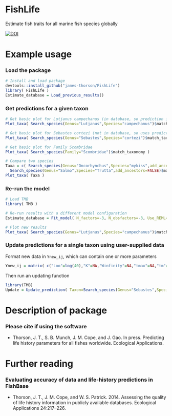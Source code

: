 # FishLife
Estimate fish traits for all marine fish species globally

[![DOI](https://zenodo.org/badge/67250650.svg)](https://zenodo.org/badge/latestdoi/67250650)

# Example usage

### Load the package
```R
# Install and load package
devtools::install_github("james-thorson/FishLife")
library( FishLife )
Estimate_database = Load_previous_results()
```

### Get predictions for a given taxon
```R
# Get basic plot for Lutjanus campechanus (in database, so prediction is informed by species-specific data)
Plot_taxa( Search_species(Genus="Lutjanus",Species="campechanus")$match_taxonomy )

# Get basic plot for Sebastes cortezi (not in database, so uses predictive distribution for genus Sebastes)
Plot_taxa( Search_species(Genus="Sebastes",Species="cortezi")$match_taxonomy )

# Get basic plot for Family Scombridae 
Plot_taxa( Search_species(Family="Scombridae")$match_taxonomy )

# Compare two species
Taxa = c( Search_species(Genus="Oncorhynchus",Species="mykiss",add_ancestors=FALSE)$match_taxonomy,
  Search_species(Genus="Salmo",Species="Trutta",add_ancestors=FALSE)$match_taxonomy )
Plot_taxa( Taxa )

```

### Re-run the model
```R
# Load TMB
library( TMB )

# Re-run results with a different model configuration
Estimate_database = Fit_model( N_factors=-3, N_obsfactors=-3, Use_REML=TRUE)

# Plot new results
Plot_taxa( Search_species(Genus="Lutjanus",Species="campechanus")$match_taxonomy )
```

### Update predictions for a single taxon using user-supplied data

Format new data in `Ynew_ij`, which can contain one or more parameters
```R
Ynew_ij = matrix( c("Loo"=log(40),"K"=NA,"Winfinity"=NA,"tmax"=NA,"tm"=NA,"M"=NA,"Lm"=NA,"Temperature"=NA), nrow=1)
```

Then run an updating function
```R
library(TMB)
Update = Update_prediction( Taxon=Search_species(Genus="Sebastes",Species="cortezi",add_ancestors=FALSE)$match_taxonomy, Ynew_ij=Ynew_ij)
```

Description of package
=============
### Please cite if using the software
* Thorson, J. T., S. B. Munch, J. M. Cope, and J. Gao. In press. Predicting life history parameters for all fishes worldwide. Ecological Applications.

Further reading
=============
### Evaluating accuracy of data and life-history predictions in FishBase
* Thorson, J. T., J. M. Cope, and W. S. Patrick. 2014. Assessing the quality of life history information in publicly available databases. Ecological Applications 24:217–226.

